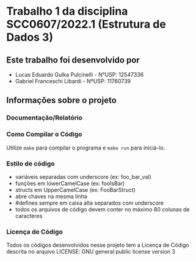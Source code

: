 # Trabalho 1 da disciplina SCC0607/2022.1 (Estrutura de Dados 3)

## Este trabalho foi desenvolvido por

- Lucas Eduardo Gulka Pulcinelli - N°USP: 12547336
- Gabriel Franceschi Libardi - NºUSP: 11760739

## Informações sobre o projeto

### Documentação/Relatório

### Como Compilar o Código
Utilize `make` para compilar o programa e `make run` para iniciá-lo.

### Estilo de código
- variáveis separadas com underscore (ex: foo_bar_val)
- funções em lowerCamelCase (ex: fooIsBar)
- structs em UpperCamelCase (ex: FooBarStruct)
- abre chaves na mesma linha
- #defines sempre em caixa alta separados com underscore
- todos os arquivos de código devem conter no máximo 80 colunas de caracteres

### Licença de Código
Todos os códigos desenvolvidos nesse projeto tem a Licença de Código descrita no arquivo LICENSE: GNU general public license version 3
